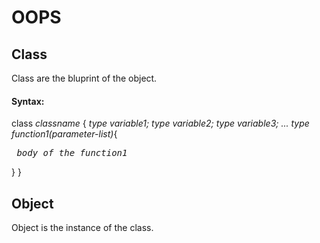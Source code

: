 # OOPS
## Class 
Class are the bluprint of the object.
#### Syntax:
class *classname* {
    *type variable1;*
    *type variable2;*
    *type variable3; ...*
    *type function1(parameter-list)*{
    <pre>
        *body of the function1*
    </pre>
    }
}
## Object
Object is the instance of the class.
